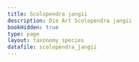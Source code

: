 ```yaml
---
title: Scolopendra jangii
description: Die Art Scolopendra jangii
bookHidden: true
type: page
layout: taxonomy_species
datafile: scolopendra_jangii
---
```


